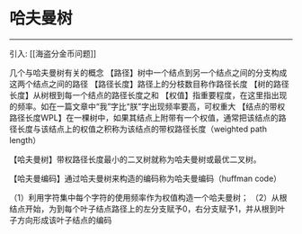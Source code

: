 # 哈夫曼树

---

引入: [[海盗分金币问题]] 

几个与哈夫曼树有关的概念
【路径】树中一个结点到另一个结点之间的分支构成这两个结点之间的路径
【路径长度】路径上的分枝数目称作路径长度
【树的路径长度】从树根到每一个结点的路径长度之和
【权值】指重要程度，在这里指出现的频率。如在一篇文章中“我”字比“朕”字出现频率要高，可权重大
【结点的带权路径长度WPL】在一棵树中，如果其结点上附带有一个权值，通常把该结点的路径长度与该结点上的权值之积称为该结点的带权路径长度（weighted path length）


【哈夫曼树】带权路径长度最小的二叉树就称为哈夫曼树或最优二叉树。

【哈夫曼编码】通过哈夫曼树来构造的编码称为哈夫曼编码（huffman code）


（1）利用字符集中每个字符的使用频率作为权值构造一个哈夫曼树；
（2）从根结点开始，为到每个叶子结点路径上的左分支赋予0，右分支赋予1，并从根到叶子方向形成该叶子结点的编码




